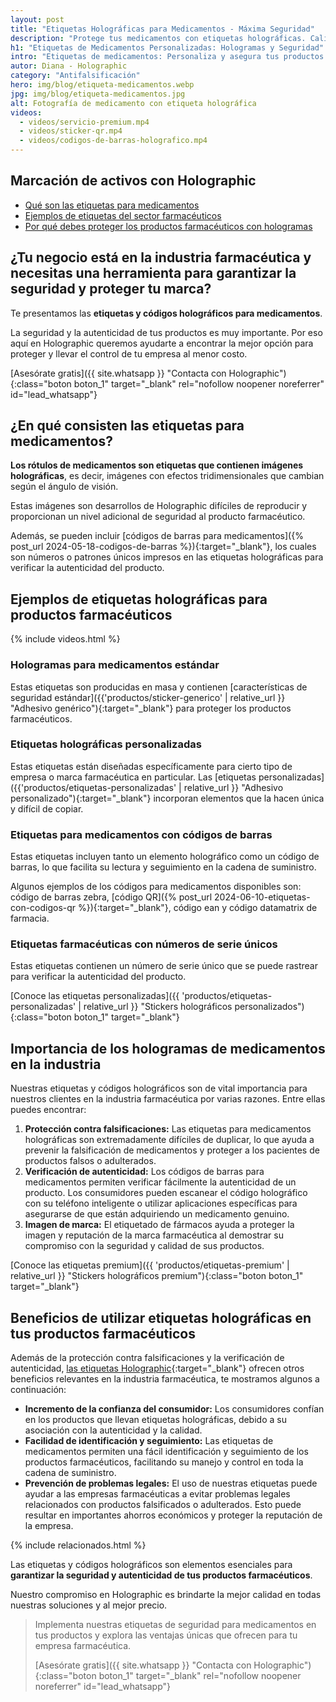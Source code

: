 ```yaml
---
layout: post
title: "Etiquetas Holográficas para Medicamentos - Máxima Seguridad"
description: "Protege tus medicamentos con etiquetas holográficas. Calidad y seguridad garantizadas para tus productos farmacéuticos con Holographic"
h1: "Etiquetas de Medicamentos Personalizadas: Hologramas y Seguridad"
intro: "Etiquetas de medicamentos: Personaliza y asegura tus productos farmacéuticos ahora."
autor: Diana - Holographic
category: "Antifalsificación"
hero: img/blog/etiqueta-medicamentos.webp
jpg: img/blog/etiqueta-medicamentos.jpg
alt: Fotografía de medicamento con etiqueta holográfica
videos:
  - videos/servicio-premium.mp4
  - videos/sticker-qr.mp4
  - videos/codigos-de-barras-holografico.mp4
---
```

## Marcación de activos con Holographic

- [Qué son las etiquetas para medicamentos](#en-qué-consisten-las-etiquetas-para-medicamentos)
- [Ejemplos de etiquetas del sector farmacéuticos](#ejemplos-de-etiquetas-holográficas-para-productos-farmacéuticos)
- [Por qué debes proteger los productos farmacéuticos con hologramas](#importancia-de-los-hologramas-de-medicamentos-en-la-industria)
  
## ¿Tu negocio está en la industria farmacéutica y necesitas una herramienta para garantizar la seguridad y proteger tu marca?

Te presentamos las **etiquetas y códigos holográficos para medicamentos**.

La seguridad y la autenticidad de tus productos es muy importante. Por eso aquí en Holographic queremos ayudarte a encontrar la mejor opción para proteger y llevar el control de tu empresa al menor costo.

[Asesórate gratis]({{ site.whatsapp }} "Contacta con Holographic"){:class="boton boton_1" target="_blank" rel="nofollow noopener noreferrer" id="lead_whatsapp"}

## ¿En qué consisten las etiquetas para medicamentos?

**Los rótulos de medicamentos son etiquetas que contienen imágenes holográficas**, es decir, imágenes con efectos tridimensionales que cambian según el ángulo de visión.

Estas imágenes son desarrollos de Holographic difíciles de reproducir y proporcionan un nivel adicional de seguridad al producto farmacéutico.

Además, se pueden incluir [códigos de barras para medicamentos]({% post_url 2024-05-18-codigos-de-barras %}){:target="_blank"}, los cuales son números o patrones únicos impresos en las etiquetas holográficas para verificar la autenticidad del producto.

## Ejemplos de etiquetas holográficas para productos farmacéuticos
  
  {% include videos.html %}

### Hologramas para medicamentos estándar

Estas etiquetas son producidas en masa y contienen [características de seguridad estándar]({{'productos/sticker-generico' | relative_url }} "Adhesivo genérico"){:target="_blank"} para proteger los productos farmacéuticos.

### Etiquetas holográficas personalizadas

Estas etiquetas están diseñadas específicamente para cierto tipo de empresa o marca farmacéutica en particular. Las [etiquetas personalizadas]({{'productos/etiquetas-personalizadas' | relative_url }} "Adhesivo personalizado"){:target="_blank"} incorporan elementos que la hacen única y difícil de copiar.

### Etiquetas para medicamentos con códigos de barras

Estas etiquetas incluyen tanto un elemento holográfico como un código de barras, lo que facilita su lectura y seguimiento en la cadena de suministro.

Algunos ejemplos de los códigos para medicamentos disponibles son: código de barras zebra, [código QR]({% post_url 2024-06-10-etiquetas-con-codigos-qr %}){:target="_blank"}, código ean y código datamatrix de farmacia.

### Etiquetas farmacéuticas con números de serie únicos

Estas etiquetas contienen un número de serie único que se puede rastrear para verificar la autenticidad del producto.

[Conoce las etiquetas personalizadas]({{ 'productos/etiquetas-personalizadas' | relative_url }} "Stickers holográficos personalizados"){:class="boton boton_1" target="_blank"}

## Importancia de los hologramas de medicamentos en la industria

Nuestras etiquetas y códigos holográficos son de vital importancia para nuestros clientes en la industria farmacéutica por varias razones. Entre ellas puedes encontrar:

1. **Protección contra falsificaciones:** Las etiquetas para medicamentos holográficas son extremadamente difíciles de duplicar, lo que ayuda a prevenir la falsificación de medicamentos y proteger a los pacientes de productos falsos o adulterados.
2. **Verificación de autenticidad:** Los códigos de barras para medicamentos permiten verificar fácilmente la autenticidad de un producto. Los consumidores pueden escanear el código holográfico con su teléfono inteligente o utilizar aplicaciones específicas para asegurarse de que están adquiriendo un medicamento genuino.
3. **Imagen de marca:** El etiquetado de fármacos ayuda a proteger la imagen y reputación de la marca farmacéutica al demostrar su compromiso con la seguridad y calidad de sus productos.

[Conoce las etiquetas premium]({{ 'productos/etiquetas-premium' | relative_url }} "Stickers holográficos premium"){:class="boton boton_1" target="_blank"}

## Beneficios de utilizar etiquetas holográficas en tus productos farmacéuticos

Además de la protección contra falsificaciones y la verificación de autenticidad, [las etiquetas Holographic](/){:target="_blank"} ofrecen otros beneficios relevantes en la industria farmacéutica, te mostramos algunos a continuación:

- **Incremento de la confianza del consumidor:** Los consumidores confían en los productos que llevan etiquetas holográficas, debido a su asociación con la autenticidad y la calidad.
- **Facilidad de identificación y seguimiento:** Las etiquetas de medicamentos permiten una fácil identificación y seguimiento de los productos farmacéuticos, facilitando su manejo y control en toda la cadena de suministro.
- **Prevención de problemas legales:** El uso de nuestras etiquetas puede ayudar a las empresas farmacéuticas a evitar problemas legales relacionados con productos falsificados o adulterados. Esto puede resultar en importantes ahorros económicos y proteger la reputación de la empresa.

{% include relacionados.html %}

Las etiquetas y códigos holográficos son elementos esenciales para **garantizar la seguridad y autenticidad de tus productos farmacéuticos**.

Nuestro compromiso en Holographic es brindarte la mejor calidad en todas nuestras soluciones y al mejor precio.

>Implementa nuestras etiquetas de seguridad para medicamentos en tus productos y explora las ventajas únicas que ofrecen para tu empresa farmacéutica.
>
>[Asesórate gratis]({{ site.whatsapp }} "Contacta con Holographic"){:class="boton boton_1" target="_blank" rel="nofollow noopener noreferrer" id="lead_whatsapp"}
